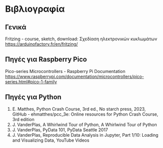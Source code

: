 # Βιβλιογραφία

## Γενικά

Fritzing - course, sketch, download: Σχεδίαση ηλεκτρονικών κυκλωμάτων
https://arduinofactory.fr/en/fritzing/


## Πηγές για Raspberry Pico 

Pico-series Microcontrollers - Raspberry Pi Documentation
https://www.raspberrypi.com/documentation/microcontrollers/pico-series.html#pico-1-family


## Πηγές για Python


1. E.  Matthes, Python Crash Course, 3rd ed., No starch press, 2023, GitHub - ehmatthes/pcc_3e: Online resources for Python Crash Course, 3rd edition
1. J. VanderPlas, A Whirlwind Tour of Python, A Whirlwind Tour of Python
1. J. VanderPlas, PyData 101, PyData Seattle 2017
1. J. VanderPlas, Reproducible Data Analysis in Jupyter, Part 1/10: Loading and Visualizing Data, YouTube Videos
